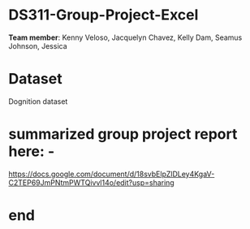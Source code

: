 # DS311-Group-Project-Excel
 **Team member**: Kenny Veloso, Jacquelyn Chavez, Kelly Dam, Seamus Johnson, Jessica

# Dataset 
Dognition dataset
# summarized group project report here: -
https://docs.google.com/document/d/18svbElpZlDLey4KgaV-C2TEP69JmPNtmPWTQivvl14o/edit?usp=sharing

# end
